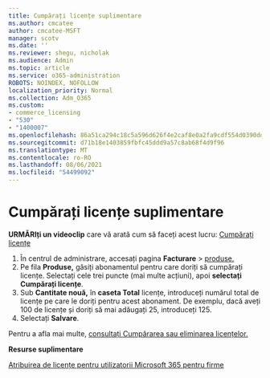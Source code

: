 ```yaml
---
title: Cumpărați licențe suplimentare
ms.author: cmcatee
author: cmcatee-MSFT
manager: scotv
ms.date: ''
ms.reviewer: shegu, nicholak
ms.audience: Admin
ms.topic: article
ms.service: o365-administration
ROBOTS: NOINDEX, NOFOLLOW
localization_priority: Normal
ms.collection: Adm_O365
ms.custom:
- commerce_licensing
- "530"
- "1400007"
ms.openlocfilehash: 86a51ca294c18c5a596d626f4e2caf8e0a2fa9cdf554d0390dd31b97445a0b6d
ms.sourcegitcommit: d71b18e1403859fbfc45ddd9a57c8ab68f4d9f96
ms.translationtype: MT
ms.contentlocale: ro-RO
ms.lasthandoff: 08/06/2021
ms.locfileid: "54499092"
---
```

# <a name="buy-additional-licenses"></a>Cumpărați licențe suplimentare

**URMĂRIți un videoclip** care vă arată cum să faceți acest lucru: [Cumpărați licențe](https://go.microsoft.com/fwlink/p/?linkid=2154857)

1. În centrul de administrare, accesați pagina **Facturare**  >  [produse.](https://go.microsoft.com/fwlink/p/?linkid=842054)
2. Pe fila **Produse,** găsiți abonamentul pentru care doriți să cumpărați licențe. Selectați cele trei puncte (mai multe acțiuni), apoi **selectați Cumpărați licențe**.
3. Sub **Cantitate nouă,** în **caseta Total** licențe, introduceți numărul total de licențe pe care le doriți pentru acest abonament. De exemplu, dacă aveți 100 de licențe și doriți să mai adăugați 25, introduceți 125.
4. Selectați **Salvare**.

Pentru a afla mai multe, [consultați Cumpărarea sau eliminarea licențelor.](/microsoft-365/commerce/licenses/buy-licenses)

**Resurse suplimentare**

[Atribuirea de licențe pentru utilizatorii Microsoft 365 pentru firme](/microsoft-365/admin/manage/assign-licenses-to-users)
